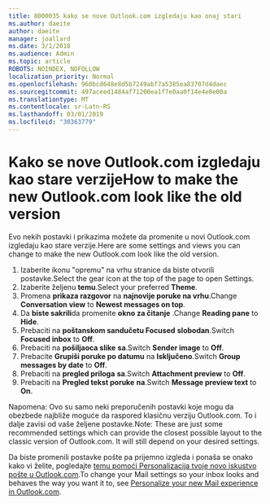 ```yaml
---
title: 8000035 kako se nove Outlook.com izgledaju kao onaj stari
ms.author: daeite
author: daeite
manager: joallard
ms.date: 3/1/2018
ms.audience: Admin
ms.topic: article
ROBOTS: NOINDEX, NOFOLLOW
localization_priority: Normal
ms.openlocfilehash: 960bcd648e8d5b7249abf7a5385ea83707d4daec
ms.sourcegitcommit: 497aceed1484af71200ea1f7e0aa0f14e4e0e00a
ms.translationtype: MT
ms.contentlocale: sr-Latn-RS
ms.lasthandoff: 03/01/2019
ms.locfileid: "30363779"
---
```

# <a name="how-to-make-the-new-outlookcom-look-like-the-old-version"></a><span data-ttu-id="9f908-102">Kako se nove Outlook.com izgledaju kao stare verzije</span><span class="sxs-lookup"><span data-stu-id="9f908-102">How to make the new Outlook.com look like the old version</span></span>

<span data-ttu-id="9f908-103">Evo nekih postavki i prikazima možete da promenite u novi Outlook.com izgledaju kao stare verzije.</span><span class="sxs-lookup"><span data-stu-id="9f908-103">Here are some settings and views you can change to make the new Outlook.com look like the old version.</span></span>

1. <span data-ttu-id="9f908-104">Izaberite ikonu "opremu" na vrhu stranice da biste otvorili postavke.</span><span class="sxs-lookup"><span data-stu-id="9f908-104">Select the gear icon at the top of the page to open Settings.</span></span>
2. <span data-ttu-id="9f908-105">Izaberite željenu **temu**.</span><span class="sxs-lookup"><span data-stu-id="9f908-105">Select your preferred **Theme**.</span></span>
3. <span data-ttu-id="9f908-106">Promena **prikaza razgovor** na **najnovije poruke na vrhu**.</span><span class="sxs-lookup"><span data-stu-id="9f908-106">Change **Conversation view** to **Newest messages on top**.</span></span>
4. <span data-ttu-id="9f908-107">Da **biste sakrili**da promenite **okno za čitanje** .</span><span class="sxs-lookup"><span data-stu-id="9f908-107">Change **Reading pane** to **Hide**.</span></span>
5. <span data-ttu-id="9f908-108">Prebaciti na **poštanskom sandučetu Focused** **slobodan**.</span><span class="sxs-lookup"><span data-stu-id="9f908-108">Switch **Focused inbox** to **Off**.</span></span>
6. <span data-ttu-id="9f908-109">Prebaciti na **pošiljaoca slike** **sa**.</span><span class="sxs-lookup"><span data-stu-id="9f908-109">Switch **Sender image** to **Off**.</span></span> 
7. <span data-ttu-id="9f908-110">Prebacite **Grupiši poruke po datumu** na **Isključeno**.</span><span class="sxs-lookup"><span data-stu-id="9f908-110">Switch **Group messages by date** to **Off**.</span></span> 
8. <span data-ttu-id="9f908-111">Prebaciti na **pregled priloga** **sa**.</span><span class="sxs-lookup"><span data-stu-id="9f908-111">Switch **Attachment preview** to **Off**.</span></span> 
9. <span data-ttu-id="9f908-112">Prebaciti na **Pregled tekst poruke** **na**.</span><span class="sxs-lookup"><span data-stu-id="9f908-112">Switch **Message preview text** to **On**.</span></span>

<span data-ttu-id="9f908-p101">Napomena: Ovo su samo neki preporučenih postavki koje mogu da obezbede najbliže moguće da raspored klasičnu verziju Outlook.com. To i dalje zavisi od vaše željene postavke.</span><span class="sxs-lookup"><span data-stu-id="9f908-p101">Note: These are just some recommended settings which can provide the closest possible layout to the classic version of Outlook.com. It will still depend on your desired settings.</span></span>

<span data-ttu-id="9f908-115">Da biste promenili postavke pošte pa prijemno izgleda i ponaša se onako kako vi želite, pogledajte [temu pomoći Personalizacija tvoje novo iskustvo pošte u Outlook.com](https://support.office.com/article/b41c2ecb-f23c-42b3-b7f8-659646d5e58c).</span><span class="sxs-lookup"><span data-stu-id="9f908-115">To change your Mail settings so your inbox looks and behaves the way you want it to, see [Personalize your new Mail experience in Outlook.com](https://support.office.com/article/b41c2ecb-f23c-42b3-b7f8-659646d5e58c).</span></span>
